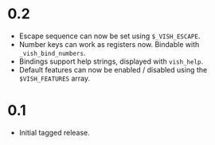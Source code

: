 0.2
===

* Escape sequence can now be set using `$_VISH_ESCAPE`.
* Number keys can work as registers now. Bindable with `_vish_bind_numbers`.
* Bindings support help strings, displayed with `vish_help`.
* Default features can now be enabled / disabled using the `$VISH_FEATURES` array.

0.1
===

* Initial tagged release.
